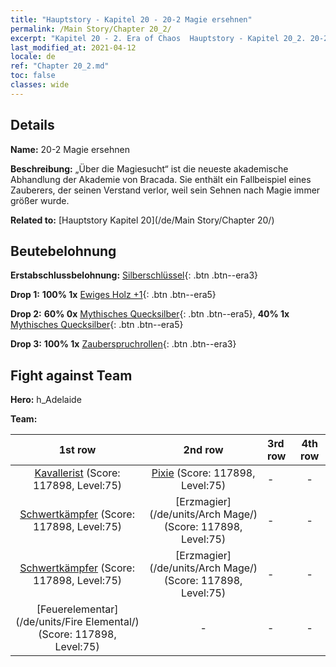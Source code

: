 ```yaml
---
title: "Hauptstory - Kapitel 20 - 20-2 Magie ersehnen"
permalink: /Main Story/Chapter 20_2/
excerpt: "Kapitel 20 - 2. Era of Chaos  Hauptstory - Kapitel 20_2. 20-2 Magie ersehnen"
last_modified_at: 2021-04-12
locale: de
ref: "Chapter 20_2.md"
toc: false
classes: wide
---
```


## Details

 **Name:** 20-2 Magie ersehnen

 **Beschreibung:** „Über die Magiesucht“ ist die neueste akademische Abhandlung der Akademie von Bracada. Sie enthält ein Fallbeispiel eines Zauberers, der seinen Verstand verlor, weil sein Sehnen nach Magie immer größer wurde.

 **Related to:** [Hauptstory Kapitel 20](/de/Main Story/Chapter 20/)

## Beutebelohnung

 **Erstabschlussbelohnung:** [Silberschlüssel](/de/Items/con_693/){: .btn .btn--era3}

 **Drop 1:** **100% 1x** [Ewiges Holz +1](/de/Items/mat_69/){: .btn .btn--era5}

 **Drop 2:** **60% 0x** [Mythisches Quecksilber](/de/Items/mat_63/){: .btn .btn--era5}, **40% 1x** [Mythisches Quecksilber](/de/Items/mat_63/){: .btn .btn--era5}

 **Drop 3:** **100% 1x** [Zauberspruchrollen](/de/Items/con_694/){: .btn .btn--era3}


## Fight against Team
 **Hero:** h_Adelaide

 **Team:**


  | 1st row | 2nd row | 3rd row | 4th row |
  |:----:|:----:|:----|:----:|
  | [Kavallerist](/de/units/Cavalier/) (Score: 117898, Level:75)  | [Pixie](/de/units/Sprite/) (Score: 117898, Level:75)  | - | - |
  | [Schwertkämpfer](/de/units/Swordsman/) (Score: 117898, Level:75)  | [Erzmagier](/de/units/Arch Mage/) (Score: 117898, Level:75)  | - | - |
  | [Schwertkämpfer](/de/units/Swordsman/) (Score: 117898, Level:75)  | [Erzmagier](/de/units/Arch Mage/) (Score: 117898, Level:75)  | - | - |
  | [Feuerelementar](/de/units/Fire Elemental/) (Score: 117898, Level:75)  | - | - | - |


